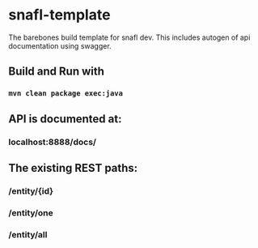 # snafl-template
The barebones build template for snafl dev.
This includes autogen of api documentation using swagger.

## Build and Run with
### <code>mvn clean package exec:java </code>

## API is documented at:
### localhost:8888/docs/

## The existing REST paths:
### /entity/{id}
### /entity/one
### /entity/all
